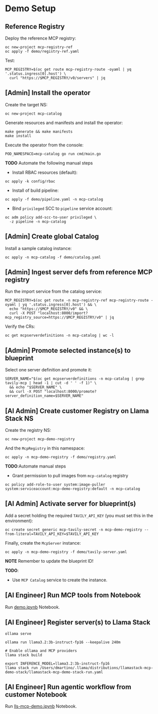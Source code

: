 # Demo Setup

## Reference Registry
Deploy the reference MCP registry:
```
oc new-project mcp-registry-ref
oc apply -f demo/registry-ref.yaml
```

Test:
```
MCP_REGISTRY=$(oc get route mcp-registry-route -oyaml | yq '.status.ingress[0].host') \
  curl "https://$MCP_REGISTRY/v0/servers" | jq
```

## [Admin] Install the operator
Create the target NS:
```
oc new-project mcp-catalog
```

Generate resources and manifests and install the operator:
```
make generate && make manifests
make install
```
Execute the operator from the console:
```
POD_NAMESPACE=mcp-catalog go run cmd/main.go
```

**TODO** Automate the following manual steps
* Install RBAC resources (default):
```
oc apply -k config/rbac
```
* Install of build pipeline:
```
oc apply -f demo/pipeline.yaml -n mcp-catalog
```
* Bind `privileged` SCC to `pipeline` service account:
```
oc adm policy add-scc-to-user privileged \
  -z pipeline -n mcp-catalog
```

## [Admin] Create global Catalog

Install a sample catalog instance:
```
oc apply -n mcp-catalog -f demo/catalog.yaml
```

## [Admin] Ingest server defs from reference MCP registry
Run the import service from the catalog service:
```
MCP_REGISTRY=$(oc get route -n mcp-registry-ref mcp-registry-route -oyaml | yq '.status.ingress[0].host') && \
  echo "https://$MCP_REGISTRY/v0" && \
  curl -X POST "localhost:8000/import?mcp_registry_source=https://$MCP_REGISTRY/v0" | jq
```

Verify the CRs:
```
oc get mcpserverdefinitions -n mcp-catalog | wc -l
```

## [Admin] Promote selected instance(s) to blueprint
Select one server definition and promote it:
```
SERVER_NAME="$(oc get mcpserverdefinitions -n mcp-catalog | grep tavily-mcp | head -1 | cut -d ' ' -f 1)" \
  && echo "$SERVER_NAME" \
  && curl -X POST "localhost:8000/promote?server_definition_name=$SERVER_NAME"
```

## [AI Admin] Create customer Registry on Llama Stack NS
Create the registry NS:
```
oc new-project mcp-demo-registry
```

And the `McpRegistry` in this namespace:
```
oc apply -n mcp-demo-registry -f demo/registry.yaml
```

**TODO**:Automate manual steps
* Grant permission to pull images from `mcp-catalog` registry
```
oc policy add-role-to-user system:image-puller system:serviceaccount:mcp-demo-registry:default -n mcp-catalog
```

## [AI Admin] Activate server for blueprint(s)
Add a secret holding the required `TAVILY_API_KEY` (you must set this in the environment):
```
oc create secret generic mcp-tavily-secret -n mcp-demo-registry --from-literal=TAVILY_API_KEY=$TAVILY_API_KEY
```
Finally, create the `McpServer` instance:
```
oc apply -n mcp-demo-registry -f demo/tavily-server.yaml
```
**NOTE** Remember to update the blueprint ID!

**TODO**:
* Use `MCP Catalog` service to create the instance.

## [AI Engineer] Run MCP tools from Notebook
Run [demo.ipynb](demo.ipynb) Notebook.

## [AI Engineer] Register server(s) to Llama Stack

```
ollama serve
```

```
ollama run llama3.2:3b-instruct-fp16 --keepalive 240m
```

```
# Enable ollama and MCP providers
llama stack build
```

```
export INFERENCE_MODEL=llama3.2:3b-instruct-fp16
llama stack run /Users/dmartino/.llama/distributions/llamastack-mcp-demo-stack/llamastack-mcp-demo-stack-run.yaml
```

## [AI Engineer] Run agentic workflow from customer Notebook
Run [lls-mcp-demo.ipynb](./lls-mcp-demo.ipynb) Notebook.

